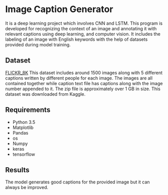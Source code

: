 # Image Caption Generator
It is a deep learning project which involves CNN and LSTM.
This program is developed for recognizing the context of an image and annotating it with relevant captions using deep learning, and computer vision. It includes the labeling of an image with English keywords with the help of datasets provided during model training.

## Dataset
[FLICKR_8K](https://www.kaggle.com/datasets/adityajn105/flickr8k) This dataset includes around 1500 images along with 5 different captions written by different people for each image. The images are all contained together while caption text file has captions along with the image number appended to it. The zip file is approximately over 1 GB in size. This dataset was downloaded from Kaggle.

## Requirements
- Python 3.5
- Matplotlib
- Pandas
- os
- Numpy
- keras
- tensorflow

## Results
The model generates good captions for the provided image but it can always be improved.
